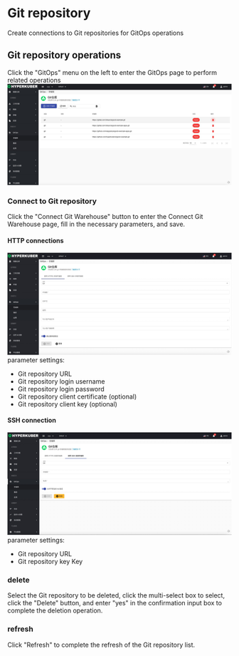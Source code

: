 # Git repository

Create connections to Git repositories for GitOps operations

## Git repository operations
Click the "GitOps" menu on the left to enter the GitOps page to perform related operations
![Minion](../../../assets/images/gitops/git-list-en.jpg)
### Connect to Git repository

Click the "Connect Git Warehouse" button to enter the Connect Git Warehouse page, fill in the necessary parameters, and save.
#### HTTP connections
![Minion](../../../assets/images/gitops/git-create-en.jpg)
parameter settings:
* Git repository URL
* Git repository login username
* Git repository login password
* Git repository client certificate (optional)
* Git repository client key (optional)

#### SSH connection
![Minion](../../../assets/images/gitops/git-create2-en.jpg)
parameter settings:
* Git repository URL
* Git repository key Key


### delete
Select the Git repository to be deleted, click the multi-select box to select, click the "Delete" button, and enter "yes" in the confirmation input box to complete the deletion operation.
### refresh
Click "Refresh" to complete the refresh of the Git repository list.